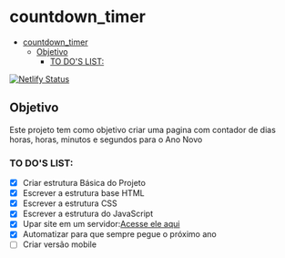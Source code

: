 # countdown_timer

- [countdown_timer](#countdown_timer)
  - [Objetivo](#objetivo)
    - [TO DO'S LIST:](#to-dos-list)

[![Netlify Status](https://api.netlify.com/api/v1/badges/deb778e5-f02d-429e-8989-8ebfbd124f4c/deploy-status)](https://app.netlify.com/sites/diasateoanoquevem/deploys)

## Objetivo

Este projeto tem como objetivo criar uma pagina com contador de dias horas, horas, minutos e segundos para o Ano Novo

### TO DO'S LIST:

- [x] Criar estrutura Básica do Projeto
- [x] Escrever a estrutura base HTML
- [x] Escrever a estrutura CSS
- [x] Escrever a estrutura do JavaScript
- [x] Upar site em um servidor:[Acesse ele aqui](https://diasateoanoquevem.netlify.app/)
- [x] Automatizar para que sempre pegue o próximo ano
- [ ] Criar versão mobile
